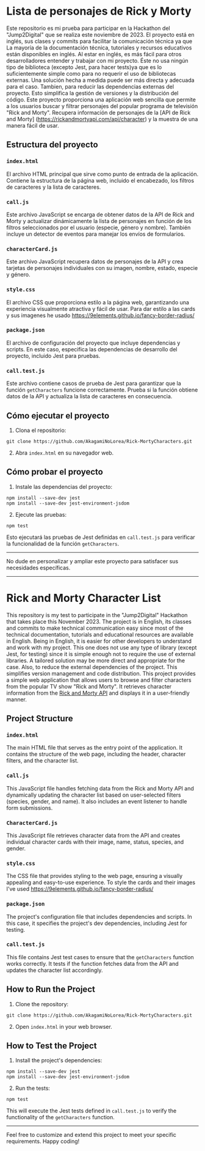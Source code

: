 # Lista de personajes de Rick y Morty

Este repositorio es mi prueba para participar en la Hackathon del "Jump2Digital" que se realiza este noviembre de 2023.
El proyecto está en inglés, sus clases y commits para facilitar la comunicación técnica ya que La mayoría de la documentación técnica, tutoriales y recursos educativos están disponibles en inglés. Al estar en inglés, es más fácil para otros desarrolladores entender y trabajar con mi proyecto.
Éste no usa ningún tipo de biblioteca (excepto Jest, para hacer tests)ya que es lo suficientemente simple como para no requerir el uso de bibliotecas externas. Una solución hecha a medida puede ser más directa y adecuada para el caso. Tambien, para reducir las dependencias externas del proyecto. Esto simplifica la gestión de versiones y la distribución del código.
Este proyecto proporciona una aplicación web sencilla que permite a los usuarios buscar y filtrar personajes del popular programa de televisión "Rick and Morty". Recupera información de personajes de la [API de Rick and Morty] (https://rickandmortyapi.com/api/character) y la muestra de una manera fácil de usar.

## Estructura del proyecto

### `index.html`

El archivo HTML principal que sirve como punto de entrada de la aplicación. Contiene la estructura de la página web, incluido el encabezado, los filtros de caracteres y la lista de caracteres.

### `call.js`

Este archivo JavaScript se encarga de obtener datos de la API de Rick and Morty y actualizar dinámicamente la lista de personajes en función de los filtros seleccionados por el usuario (especie, género y nombre). También incluye un detector de eventos para manejar los envíos de formularios.

### `characterCard.js`

Este archivo JavaScript recupera datos de personajes de la API y crea tarjetas de personajes individuales con su imagen, nombre, estado, especie y género.

### `style.css`

El archivo CSS que proporciona estilo a la página web, garantizando una experiencia visualmente atractiva y fácil de usar. Para dar estilo a las cards y sus imagenes he usado https://9elements.github.io/fancy-border-radius/

### `package.json`

El archivo de configuración del proyecto que incluye dependencias y scripts. En este caso, especifica las dependencias de desarrollo del proyecto, incluido Jest para pruebas.

### `call.test.js`

Este archivo contiene casos de prueba de Jest para garantizar que la función `getCharacters` funcione correctamente. Prueba si la función obtiene datos de la API y actualiza la lista de caracteres en consecuencia.

## Cómo ejecutar el proyecto

1. Clona el repositorio:

```
git clone https://github.com/AkagamiNoLorea/Rick-MortyCharacters.git
```

2. Abra `index.html` en su navegador web.

## Cómo probar el proyecto

1. Instale las dependencias del proyecto:

```
npm install --save-dev jest
npm install --save-dev jest-environment-jsdom
```

2. Ejecute las pruebas:

```
npm test
```

Esto ejecutará las pruebas de Jest definidas en `call.test.js` para verificar la funcionalidad de la función `getCharacters`.

---

No dude en personalizar y ampliar este proyecto para satisfacer sus necesidades específicas.

--------------------------------------------------------------------------------------------------------------------------------------------------------------------------------------------------------------------------
# Rick and Morty Character List

This repository is my test to participate in the "Jump2Digital" Hackathon that takes place this November 2023.
The project is in English, its classes and commits to make technical communication easy since most of the technical documentation, tutorials and educational resources are available in English. Being in English, it is easier for other developers to understand and work with my project.
This one does not use any type of library (except Jest, for testing) since it is simple enough not to require the use of external libraries. A tailored solution may be more direct and appropriate for the case. Also, to reduce the external dependencies of the project. This simplifies version management and code distribution.
This project provides a simple web application that allows users to browse and filter characters from the popular TV show "Rick and Morty". It retrieves character information from the [Rick and Morty API](https://rickandmortyapi.com/api/character) and displays it in a user-friendly manner.

## Project Structure

### `index.html`

The main HTML file that serves as the entry point of the application. It contains the structure of the web page, including the header, character filters, and the character list.

### `call.js`

This JavaScript file handles fetching data from the Rick and Morty API and dynamically updating the character list based on user-selected filters (species, gender, and name). It also includes an event listener to handle form submissions.

### `CharacterCard.js`

This JavaScript file retrieves character data from the API and creates individual character cards with their image, name, status, species, and gender.

### `style.css`

The CSS file that provides styling to the web page, ensuring a visually appealing and easy-to-use experience. To style the cards and their images I've used https://9elements.github.io/fancy-border-radius/

### `package.json`

The project's configuration file that includes dependencies and scripts. In this case, it specifies the project's dev dependencies, including Jest for testing.

### `call.test.js`

This file contains Jest test cases to ensure that the `getCharacters` function works correctly. It tests if the function fetches data from the API and updates the character list accordingly.

## How to Run the Project

1. Clone the repository:

```
git clone https://github.com/AkagamiNoLorea/Rick-MortyCharacters.git
```

2. Open `index.html` in your web browser.

## How to Test the Project

1. Install the project's dependencies:

```
npm install --save-dev jest
npm install --save-dev jest-environment-jsdom
```

2. Run the tests:

```
npm test
```

This will execute the Jest tests defined in `call.test.js` to verify the functionality of the `getCharacters` function.

---

Feel free to customize and extend this project to meet your specific requirements. Happy coding!
